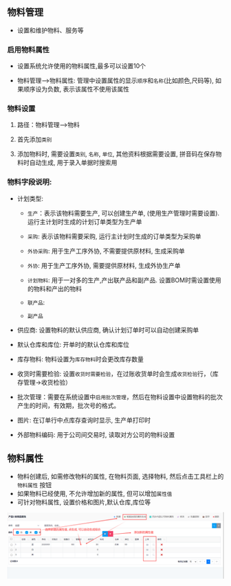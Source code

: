 ## 物料管理

- 设置和维护物料、服务等

### 启用物料属性

- 设置系统允许使用的物料属性,最多可以设置10个

- 物料管理-->物料属性: 管理中设置属性的显示`顺序`和`名称`(比如颜色,尺码等), 如果顺序设为负数, 表示该属性不使用该属性

### 物料设置

1. 路径：物料管理-->物料

2. 首先添加`类别`

3. 添加物料时, 需要设置`类别`, `名称`, `单位`, 其他资料根据需要设置, 拼音码在保存物料时自动生成, 用于录入单据时搜索用

### 物料字段说明:

- 计划类型: 
  
  - `生产`：表示该物料需要生产, 可以创建生产单, (使用生产管理时需要设置). 运行主计划时生成的计划订单类型为生产单
  
  - `采购`: 表示该物料需要采购, 运行主计划时生成的订单类型为采购单
  - `外协采购`: 用于生产工序外协, 不需要提供原材料, 生成采购单
  - `外协`: 用于生产工序外协, 需要提供原材料, 生成外协生产单
  - `计划物料`: 用于一对多的生产,产出联产品和副产品. 设置BOM时需设置使用的物料和产出的物料
  - `联产品`:
  - `副产品`

- 供应商: 设置物料的默认供应商, 确认计划订单时可以自动创建采购单

- 默认仓库和库位: 开单时的默认仓库和库位

- 库存物料: 物料设置为`库存物料`时会更改库存数量

- 收货时需要检验: 设置`收货时需要检验`，在过账收货单时会生成`收货检验`行，（库存管理->收货检验）

- 批次管理：需要在系统设置中`启用批次管理`，然后在物料设置中设置物料的批次产生的时间，有效期，批次号的格式。

- 图片: 在订单行中点库存查询时显示, 生产单打印时

- 外部物料编码: 用于公司间交易时, 读取对方公司的物料设置

## 物料属性
- 物料创建后, 如需修改物料的属性, 在物料页面, 选择物料, 然后点击工具栏上的`物料属性` 按钮
- 如果物料已经使用, 不允许增加新的属性, 但可以增加`属性值`
- 可针对物料属性, 设置价格和图片,默认仓库,库位等

![Item Variants ](../images/Items/item-variants.png)